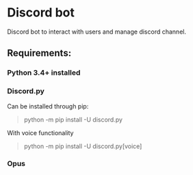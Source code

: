 # Discord bot

Discord bot to interact with users and manage discord channel.

## Requirements:
### Python 3.4+ installed

### Discord.py
Can be installed through pip:
>python -m pip install -U discord.py

With voice functionality
>python -m pip install -U discord.py[voice]

### Opus
